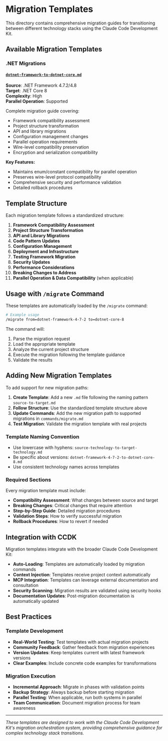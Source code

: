 # Migration Templates

This directory contains comprehensive migration guides for transitioning between different technology stacks using the Claude Code Development Kit.

## Available Migration Templates

### .NET Migrations

#### [`dotnet-framework-to-dotnet-core.md`](./dotnet-framework-to-dotnet-core.md)
**Source**: .NET Framework 4.7.2/4.8  
**Target**: .NET Core 8  
**Complexity**: High  
**Parallel Operation**: Supported  

Complete migration guide covering:
- Framework compatibility assessment
- Project structure transformation  
- API and library migrations
- Configuration management changes
- Parallel operation requirements
- Wire-level compatibility preservation
- Encryption and serialization compatibility

**Key Features:**
- Maintains enum/constant compatibility for parallel operation
- Preserves wire-level protocol compatibility
- Comprehensive security and performance validation
- Detailed rollback procedures

## Template Structure

Each migration template follows a standardized structure:

1. **Framework Compatibility Assessment**
2. **Project Structure Transformation** 
3. **API and Library Migrations**
4. **Code Pattern Updates**
5. **Configuration Management**
6. **Deployment and Infrastructure**
7. **Testing Framework Migration**
8. **Security Updates**
9. **Performance Considerations**
10. **Breaking Changes to Address**
11. **Parallel Operation & Data Compatibility** (when applicable)

## Usage with `/migrate` Command

These templates are automatically loaded by the `/migrate` command:

```bash
# Example usage
/migrate from=dotnet-framework-4-7-2 to=dotnet-core-8
```

The command will:
1. Parse the migration request
2. Load the appropriate template
3. Analyze the current project structure
4. Execute the migration following the template guidance
5. Validate the results

## Adding New Migration Templates

To add support for new migration paths:

1. **Create Template**: Add a new `.md` file following the naming pattern `source-to-target.md`
2. **Follow Structure**: Use the standardized template structure above
3. **Update Commands**: Add the new migration path to supported migrations in `commands/migrate.md`
4. **Test Migration**: Validate the migration template with real projects

### Template Naming Convention

- Use lowercase with hyphens: `source-technology-to-target-technology.md`
- Be specific about versions: `dotnet-framework-4-7-2-to-dotnet-core-8.md`
- Use consistent technology names across templates

### Required Sections

Every migration template must include:
- **Compatibility Assessment**: What changes between source and target
- **Breaking Changes**: Critical changes that require attention
- **Step-by-Step Guide**: Detailed migration procedures
- **Validation Steps**: How to verify successful migration
- **Rollback Procedures**: How to revert if needed

## Integration with CCDK

Migration templates integrate with the broader Claude Code Development Kit:

- **Auto-Loading**: Templates are automatically loaded by migration commands
- **Context Injection**: Templates receive project context automatically
- **MCP Integration**: Templates can leverage external documentation and consultation
- **Security Scanning**: Migration results are validated using security hooks
- **Documentation Updates**: Post-migration documentation is automatically updated

## Best Practices

### Template Development
- **Real-World Testing**: Test templates with actual migration projects
- **Community Feedback**: Gather feedback from migration experiences
- **Version Updates**: Keep templates current with latest framework versions
- **Clear Examples**: Include concrete code examples for transformations

### Migration Execution
- **Incremental Approach**: Migrate in phases with validation points
- **Backup Strategy**: Always backup before starting migration
- **Parallel Testing**: When applicable, run both systems in parallel
- **Team Communication**: Document migration process for team awareness

---

*These templates are designed to work with the Claude Code Development Kit's migration orchestration system, providing comprehensive guidance for complex technology stack transitions.*